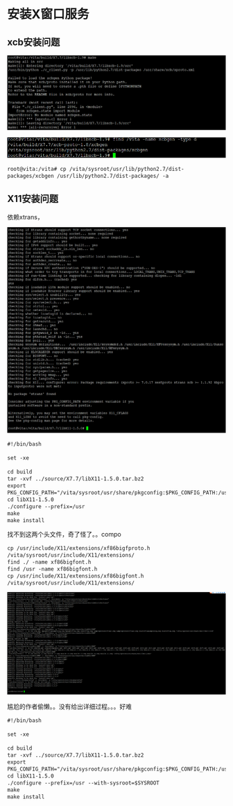 # 安装X窗口服务



## xcb安装问题



![image-20201122183627850](image/安装X窗口服务/image-20201122183627850.png)

![image-20201122184441717](image/安装X窗口服务/image-20201122184441717.png)

```
root@vita:/vita# cp /vita/sysroot/usr/lib/python2.7/dist-packages/xcbgen /usr/lib/python2.7/dist-packages/ -a

```

## X11安装问题

依赖xtrans，

![image-20201122185736392](image/安装X窗口服务/image-20201122185736392.png)

```
#!/bin/bash

set -xe

cd build
tar -xvf ../source/X7.7/libX11-1.5.0.tar.bz2
export PKG_CONFIG_PATH="/vita/sysroot/usr/share/pkgconfig:$PKG_CONFIG_PATH:/usr/x11R7/lib:/lib/pkgconfig:/usr/lib/pkgconfig:/usr/x11R7/lib/pkgconfig:/usr/x11R7/share/pkgconfig"
cd libX11-1.5.0
./configure --prefix=/usr
make
make install
```

找不到这两个头文件，奇了怪了。。compo

```
cp /usr/include/X11/extensions/xf86bigfproto.h /vita/sysroot/usr/include/X11/extensions/
find ./ -name xf86bigfont.h
find /usr -name xf86bigfont.h
cp /usr/include/X11/extensions/xf86bigfont.h /vita/sysroot/usr/include/X11/extensions/
```

![image-20201122191715482](image/安装X窗口服务/image-20201122191715482.png)

尴尬的作者偷懒。。没有给出详细过程。。。好难

```
#!/bin/bash

set -xe

cd build
tar -xvf ../source/X7.7/libX11-1.5.0.tar.bz2
export PKG_CONFIG_PATH="/vita/sysroot/usr/share/pkgconfig:$PKG_CONFIG_PATH:/usr/x11R7/lib:/lib/pkgconfig:/usr/lib/pkgconfig:/usr/x11R7/lib/pkgconfig:/usr/x11R7/share/pkgconfig"
cd libX11-1.5.0
./configure --prefix=/usr --with-sysroot=$SYSROOT
make
make install
```

